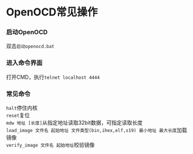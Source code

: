 # OpenOCD常见操作

### 启动OpenOCD
双击`启动openocd.bat`  

### 进入命令界面
打开CMD，执行`telnet localhost 4444`  

### 常见命令
`halt`停住内核  
`reset`复位  
`mdw 地址 [长度]`从指定地址读取32bit数据，可指定读取长度  
`load_image 文件名 起始地址 文件类型(bin,ihex,elf,s19) 最小地址 最大长度`加载镜像  
`verify_image 文件名 起始地址`校验镜像  

